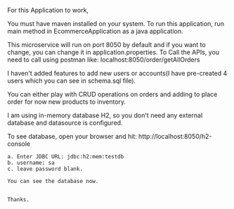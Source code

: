 For this Application to work,

You must have maven installed on your system.
To run this application, run main method in EcommerceApplication as a java application.

This microservice will run on port 8050 by default and if you want to change, you can change it in application.properties.
To Call the APIs, you need to call using postman like: localhost:8050/order/getAllOrders

I haven't added features to add new users or accounts(I have pre-created 4 users which you can see in schema.sql file).

You can either play with CRUD operations on orders and adding to place order for now new products to inventory.

I am using in-memory database H2, so you don't need any external database and datasource is configured.

To see database, open your browser and hit: http://localhost:8050/h2-console

    a. Enter JDBC URL: jdbc:h2:mem:testdb
    b. username: sa
    c. leave password blank.

    You can see the database now.


    Thanks.